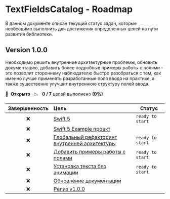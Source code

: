 # TextFieldsCatalog - Roadmap

В данном документе описан текущий статус задач, которые необходимо выполнить для достижения определенных целей на пути развития библиотеки.

## Version 1.0.0

Необходимо решить внутренние архитектурные проблемы, обновить документацию, добавить более подробные примеры работы с полями - это позволит стороннему наблюдателю быстро разобраться с тем, как именно лучше применять разработанные поля ввода на практике, а также существенно улучшит внутреннюю структуру полей ввода.

🚀 &nbsp;**Открыто** &nbsp;&nbsp;📉 &nbsp;&nbsp;**0 / 7** целей выполнено **(0%)**

| Завершенность | Цель | Статус |
| :---: | :--- | --- |
| ❌ | [Swift 5](https://github.com/chausovSurfStudio/TextFieldsCatalog/issues/24) |`ready to start`|
| ❌ | [Swift 5 Example проект](https://github.com/chausovSurfStudio/TextFieldsCatalog/issues/25) | |
| ❌ | [Глобальный рефакторинг внутренней архитектуры](https://github.com/chausovSurfStudio/TextFieldsCatalog/issues/9) |`ready to start`|
| ❌ | [Добавить примеры работы с полями](https://github.com/chausovSurfStudio/TextFieldsCatalog/issues/7) |`ready to start`|
| ❌ | [Установка текста без анимации](https://github.com/chausovSurfStudio/TextFieldsCatalog/issues/26) |`ready to start`|
| ❌ | [Обновление документации](https://github.com/chausovSurfStudio/TextFieldsCatalog/issues/27) | |
| ❌ | [Релиз v1.0.0](https://github.com/chausovSurfStudio/TextFieldsCatalog/issues/28) | |